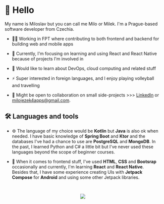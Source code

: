 # 👋 Hello
My name is Miloslav but you can call me Milo or Milek. I'm a Prague-based software developer from Czechia.

- 👨‍💻 Working in FPT where contributing to both frontend and backend for building web and mobile apps

- 🌱 Currently, I'm focusing on learning and using React and React Native because of projects I'm involved in

- 💭 Would like to learn about DevOps, cloud computing and related stuff

- ⚡ Super interested in foreign languages, and I enjoy playing volleyball and travelling
  
- 🤝 Might be open to collaboration on small side-projects >>> [LinkedIn](https://linkedin.com/in/miloslav-jezek/) or milojezek4apps@gmail.com.

## 🛠️ Languages and tools
- ⚙️ The language of my choice would be **Kotlin** but **Java** is also ok when needed. I have basic knowledge of **Spring Boot** and **Ktor** and the databases I've had a chance to use are **PostgreSQL** and **MongoDB**. In the past, I learned Python and C# a little bit but I've never used these languages beyond the scope of beginner courses.
  
- 🎨 When it comes to frontend stuff, I've used **HTML**, **CSS** and **Bootsrap** occasionally and currently, I'm learning **React** and **React Native**. Besides that, I have some experience creating UIs with **Jetpack Compose** for **Android** and using some other Jetpack libraries.

<br>

<p align="center">
  <img align="center" src="https://github-readme-stats.vercel.app/api/top-langs/?username=milojezek&theme=tokyonight" />
</p>



<!---
milojezek/milojezek is a ✨ special ✨ repository because its `README.md` (this file) appears on your GitHub profile.
You can click the Preview link to take a look at your changes.
--->

